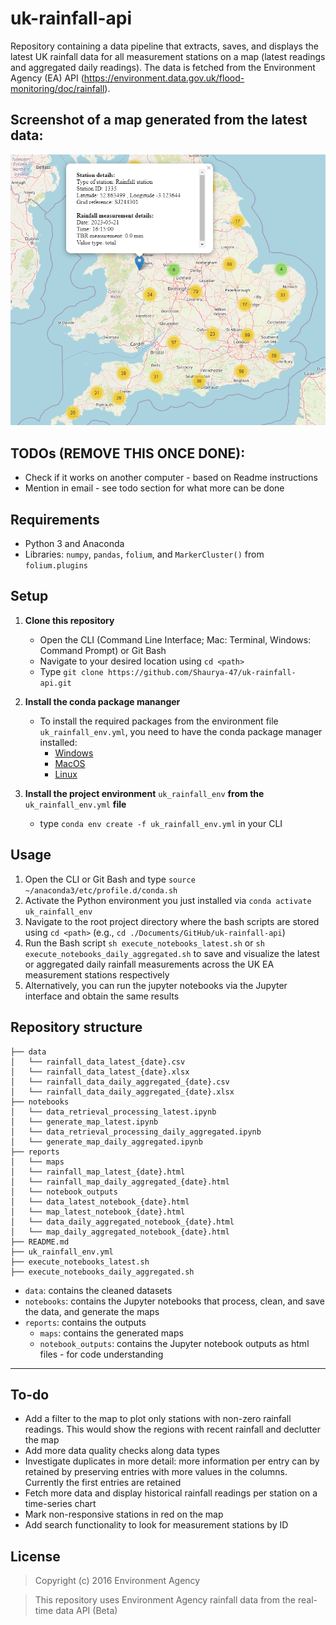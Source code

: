 # uk-rainfall-api
Repository containing a data pipeline that extracts, saves, and displays the latest UK rainfall data for all measurement stations on a map (latest readings and aggregated daily readings). The data is fetched from the Environment Agency (EA) API 
(https://environment.data.gov.uk/flood-monitoring/doc/rainfall).

## Screenshot of a map generated from the latest data:
![alt text](https://github.com/Shaurya-47/uk-rainfall-api/blob/main/map_screenshot.PNG?raw=true)

## TODOs (REMOVE THIS ONCE DONE):

* Check if it works on another computer - based on Readme instructions
* Mention in email - see todo section for what more can be done

## Requirements
* Python 3 and Anaconda
* Libraries: `numpy`, `pandas`, `folium`, and `MarkerCluster()` from `folium.plugins`

## Setup
1. **Clone this repository**
    * Open the CLI (Command Line Interface; Mac: Terminal, Windows: Command Prompt) or Git Bash
    * Navigate to your desired location using `cd <path>`
    * Type `git clone https://github.com/Shaurya-47/uk-rainfall-api.git`

2. **Install the conda package mananger**
   * To install the required packages from the environment file `uk_rainfall_env.yml`, you need to have the conda package manager installed:
        * [Windows](https://conda.io/projects/conda/en/latest/user-guide/install/windows.html)
        * [MacOS](https://conda.io/projects/conda/en/latest/user-guide/install/macos.html)
        * [Linux](https://conda.io/projects/conda/en/latest/user-guide/install/linux.html)

3. **Install the project environment** `uk_rainfall_env` **from the** `uk_rainfall_env.yml` **file**
   * type `conda env create -f uk_rainfall_env.yml` in your CLI

## Usage

1. Open the CLI or Git Bash and type `source ~/anaconda3/etc/profile.d/conda.sh`
2. Activate the Python environment you just installed via `conda activate uk_rainfall_env`
3. Navigate to the root project directory where the bash scripts are stored using `cd <path>` (e.g., `cd ./Documents/GitHub/uk-rainfall-api`)
4. Run the Bash script `sh execute_notebooks_latest.sh` or `sh execute_notebooks_daily_aggregated.sh` to save and visualize the latest or aggregated daily rainfall measurements across 
the UK EA measurement stations respectively
5. Alternatively, you can run the jupyter notebooks via the Jupyter interface and obtain the same results

## Repository structure

```
├── data
│   └── rainfall_data_latest_{date}.csv
│   └── rainfall_data_latest_{date}.xlsx
│   └── rainfall_data_daily_aggregated_{date}.csv
│   └── rainfall_data_daily_aggregated_{date}.xlsx
├── notebooks 
│   └── data_retrieval_processing_latest.ipynb
│   └── generate_map_latest.ipynb
│   └── data_retrieval_processing_daily_aggregated.ipynb
│   └── generate_map_daily_aggregated.ipynb
├── reports
│   └── maps
│	└── rainfall_map_latest_{date}.html
│	└── rainfall_map_daily_aggregated_{date}.html
│   └── notebook_outputs
│	└── data_latest_notebook_{date}.html
│	└── map_latest_notebook_{date}.html
│	└── data_daily_aggregated_notebook_{date}.html
│	└── map_daily_aggregated_notebook_{date}.html
├── README.md
├── uk_rainfall_env.yml
├── execute_notebooks_latest.sh
├── execute_notebooks_daily_aggregated.sh
```

* `data`: contains the cleaned datasets
* `notebooks`: contains the Jupyter notebooks that process, clean, and save the data, and generate the maps
* `reports`: contains the outputs
	* `maps`: contains the generated maps
	* `notebook_outputs`: contains the Jupyter notebook outputs as html files - for code understanding

---

## To-do
* Add a filter to the map to plot only stations with non-zero rainfall readings. This would show the regions with recent rainfall and declutter the map
* Add more data quality checks along data types
* Investigate duplicates in more detail: more information per entry can by retained by preserving entries with more values in the columns. Currently the first entries are retained
* Fetch more data and display historical rainfall readings per station on a time-series chart
* Mark non-responsive stations in red on the map
* Add search functionality to look for measurement stations by ID

## License

> Copyright (c) 2016 Environment Agency

> This repository uses Environment Agency rainfall data from the real-time data API (Beta)


